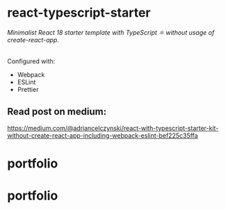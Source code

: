 # react-typescript-starter
###### Minimalist React 18 starter template with TypeScript ⚛ without usage of create-react-app.

Configured with:
- Webpack
- ESLint
- Prettier

## Read post on medium:
https://medium.com/@adriancelczynski/react-with-typescript-starter-kit-without-create-react-app-including-webpack-eslint-bef225c35ffa
# portfolio
# portfolio

